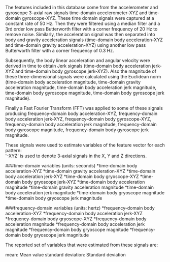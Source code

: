 The features included in this database come from the accelerometer and gyroscope 3-axial raw signals time-domain accelerometer-XYZ and time-domain gyroscope-XYZ. These time domain signals were captured at a constant rate of 50 Hz. Then they were filtered using a median filter and a 3rd order low pass Butterworth filter with a corner frequency of 20 Hz to remove noise. Similarly, the acceleration signal was then separated into body and gravity acceleration signals (time-domain body acceleration-XYZ and time-domain gravity acceleration-XYZ) using another low pass Butterworth filter with a corner frequency of 0.3 Hz. 

Subsequently, the body linear acceleration and angular velocity were derived in time to obtain Jerk signals (time-domain body acceleration jerk-XYZ and time-domain body gyroscope jerk-XYZ). Also the magnitude of these three-dimensional signals were calculated using the Euclidean norm (time-domain body acceleration magnitude, time-domain gravity acceleration magnitude, time-domain body acceleration jerk magnitude, time-domain body gyroscope magnitude, time-domain body gyroscope jerk magnitude). 

Finally a Fast Fourier Transform (FFT) was applied to some of these signals producing frequency-domain body acceleration-XYZ, frequency-domain body acceleration jerk-XYZ, frequency-domain body gyroscope-XYZ, frequency-domain body acceleration jerk magnitude, frequency-domain body gyroscope magnitude, frequency-domain body gyroscope jerk magnitude. 

These signals were used to estimate variables of the feature vector for each pattern:  
'-XYZ' is used to denote 3-axial signals in the X, Y and Z directions.

###time-domain variables (units: seconds)
*time-domain body acceleration-XYZ
*time-domain gravity acceleration-XYZ
*time-domain body acceleration jerk-XYZ
*time-domain body gryoscope-XYZ
*time-domain body gryoscope jerk-XYZ
*time-domain body acceleration magnitude
*time-domain gravity acceleration magnitude
*time-domain body acceleration jerk magnitude
*time-domain body gryoscope magnitude
*time-domain body gryoscope jerk magnitude

###frequency-domain variables (units: hertz)
*frequency-domain body acceleration-XYZ
*frequency-domain body acceleration jerk-XYZ
*frequency-domain body gryoscope-XYZ
*frequency-domain body acceleration magnitude
*frequency-domain body acceleration jerk magnitude
*frequency-domain body gryoscope magnitude
*frequency-domain body gryoscope jerk magnitude

The reported set of variables that were estimated from these signals are: 

mean: Mean value
standard deviation: Standard deviation